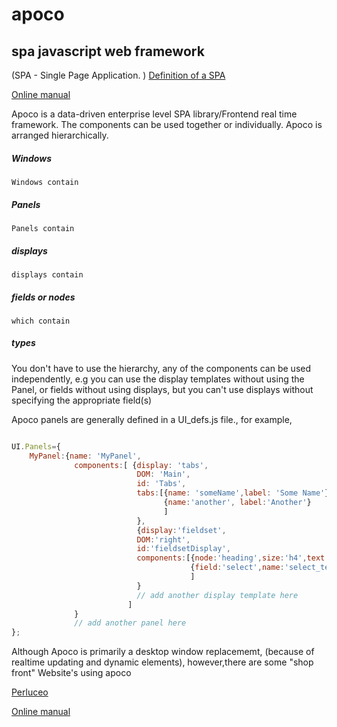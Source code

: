 # apoco
## spa javascript web framework
(SPA - Single Page Application. )
[Definition of a SPA](https://en.wikipedia.org/wiki/Single-page_application)

[Online manual](https://snorkelferret.github.io)

Apoco is a data-driven enterprise level SPA library/Frontend real time framework. The components can be used together or individually. Apoco is arranged hierarchically.


##### Windows

    Windows contain

##### Panels

    Panels contain

##### displays

    displays contain

##### fields or nodes

    which contain

##### types

You don't have to use the hierarchy, any of the components can be used independently, e.g you can use the display templates without using the Panel, or fields without using displays, but you can't use displays without specifying the appropriate field(s) 

Apoco panels are generally defined in a UI_defs.js file.,
for example,

```javascript

UI.Panels={
    MyPanel:{name: 'MyPanel',
              components:[ {display: 'tabs',
                            DOM: 'Main',
                            id: 'Tabs',
                            tabs:[{name: 'someName',label: 'Some Name'},
                                  {name:'another', label:'Another'}
                                  ]
                            },
                            {display:'fieldset',
                            DOM:'right',
                            id:'fieldsetDisplay',
                            components:[{node:'heading',size:'h4',text:'Test'},
                                        {field:'select',name:'select_test',options:['one','two','three']}
                                        ]
                            }
                            // add another display template here
                          ]
              }
              // add another panel here
};

```
Although Apoco is primarily a desktop window replacememt, (because of realtime updating
and dynamic elements), however,there are some "shop front" Website's using apoco

[Perluceo](http://www.perluceo.com)


[Online manual](https://snorkelferret.github.io)
